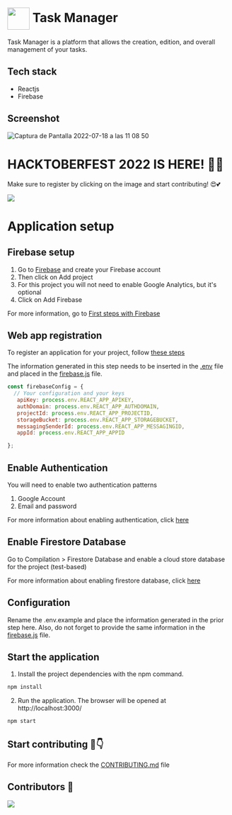 
# <img align="center" width="50"  src="https://user-images.githubusercontent.com/100128850/179488136-2ed274ee-b2ef-4187-a155-ab813bf6e8fb.png"> Task Manager

Task Manager is a platform that allows the creation, edition, and overall management of your tasks. 

## Tech stack
* Reactjs
* Firebase

## Screenshot
![Captura de Pantalla 2022-07-18 a las 11 08 50](https://user-images.githubusercontent.com/100128850/181705280-922a9dcf-9766-452b-832a-6510092a2766.png)


# HACKTOBERFEST 2022 IS HERE! 🌈🧨

Make sure to register by clicking on the image and start contributing! 😍💕

<a href ="https://hacktoberfest.com/"><img align="center" src="https://user-images.githubusercontent.com/48018975/194628868-593044b2-390b-4d6f-9478-29c1493ad5d8.png"></img></a>

# Application setup

## Firebase setup

1) Go to [Firebase](https://firebase.google.com/) and create your Firebase account
2) Then click on Add project
3) For this project you will not need to enable Google Analytics, but it's optional
4) Click on Add Firebase

For more information, go to [First steps with Firebase](https://cloud.google.com/firestore/docs/client/get-firebase)

## Web app registration

To register an application for your project, follow [these steps](https://firebase.google.com/docs/web/setup)

The information generated in this step needs to be inserted in the [.env](https://github.com/emepuchades/task-manager/blob/main/.env.example) file and placed in the [firebase.js](https://github.com/emepuchades/task-manager/blob/main/src/firebase.js) file.

```javascript
const firebaseConfig = {
  // Your configuration and your keys
   apiKey: process.env.REACT_APP_APIKEY,
   authDomain: process.env.REACT_APP_AUTHDOMAIN,
   projectId: process.env.REACT_APP_PROJECTID,
   storageBucket: process.env.REACT_APP_STORAGEBUCKET,
   messagingSenderId: process.env.REACT_APP_MESSAGINGID,
   appId: process.env.REACT_APP_APPID

};
```

## Enable Authentication

You will need to enable two authentication patterns

1) Google Account
2) Email and password

For more information about enabling authentication, click [here](https://firebase.google.com/docs/auth)

## Enable Firestore Database

Go to Compilation > Firestore Database and enable a cloud store database for the project (test-based)

For more information about enabling firestore database, click [here](https://firebase.google.com/docs/firestore/quickstart?hl=es&authuser=0)


## Configuration

Rename the .env.example and place the information generated in the prior step here. Also, do not forget to provide the same information in the [firebase.js](https://github.com/emepuchades/task-manager/blob/main/src/firebase.js) file.

## Start the application

1) Install the project dependencies with the npm command.

```bash
npm install
```

2) Run the application. The browser will be opened at http://localhost:3000/

```bash
npm start
```

## Start contributing 💚👇

For more information check the [CONTRIBUTING.md](https://github.com/emepuchades/task-manager/blob/main/CONTRIBUTING.md) file

## Contributors 🙌

<a href="https://github.com/emepuchades/task-manager/graphs/contributors">
  <img src="https://contrib.rocks/image?repo=emepuchades/task-manager" />
</a>